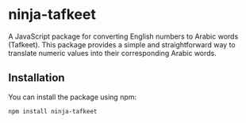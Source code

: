 # ninja-tafkeet

A JavaScript package for converting English numbers to Arabic words (Tafkeet). This package provides a simple and straightforward way to translate numeric values into their corresponding Arabic words.

## Installation

You can install the package using npm:

```bash
npm install ninja-tafkeet
